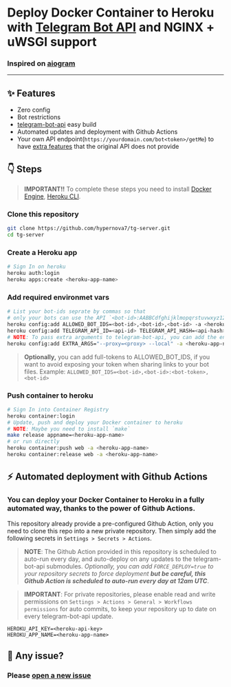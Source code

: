 # Deploy Docker Container to Heroku with [Telegram Bot API](https://github.com/tdlib/telegram-bot-api) and NGINX + uWSGI support


### Inspired on [aiogram](https://github.com/aiogram/telegram-bot-api)
----


## :sparkles: Features

- Zero config
- Bot restrictions
- [telegram-bot-api](https://github.com/tdlib/telegram-bot-api) easy build
- Automated updates and deployment with Github Actions
- Your own API endpoint(`https://yourdomain.com/bot<token>/getMe`) to have [extra features](https://github.com/tdlib/telegram-bot-api) that the original API does not provide

## :point_down: Steps

> **IMPORTANT!!** To complete these steps you need to install [Docker Engine](https://docs.docker.com/engine/install/), [Heroku CLI](https://devcenter.heroku.com/articles/heroku-cli).


### Clone this repository

```bash
git clone https://github.com/hypernova7/tg-server.git
cd tg-server
```


### Create a Heroku app

```bash
# Sign In on heroku
heroku auth:login
heroku apps:create <heroku-app-name>
```


### Add required environmet vars

```bash
# List your bot-ids seprate by commas so that
# only your bots can use the API `<bot-id>:AABBCdfghijklmopqrstuvwxyz1234567890`
heroku config:add ALLOWED_BOT_IDS=<bot-id>,<bot-id>,<bot-id> -a <heroku-app-name>
heroku config:add TELEGRAM_API_ID=<api-id> TELEGRAM_API_HASH=<api-hash> -a <heroku-app-name>
# NOTE: To pass extra arguments to telegram-bot-api, you can add the environment var EXTRA_ARGS
heroku config:add EXTRA_ARGS="--proxy=<proxy> --local" -a <heroku-app-name>
```
> **Optionally,** you can add full-tokens to ALLOWED_BOT_IDS, if you want to avoid exposing your token when sharing links to your bot files.
> Example: `ALLOWED_BOT_IDS=<bot-id>,<bot-id>:<bot-token>,<bot-id>`

### Push container to heroku

```bash
# Sign In into Container Registry
heroku container:login
# Update, push and deploy your Docker container to heroku
# NOTE: Maybe you need to install `make`
make release appname=<heroku-app-name>
# or run directly
heroku container:push web -a <heroku-app-name>
heroku container:release web -a <heroku-app-name>
```


## :zap: Automated deployment with Github Actions


### You can deploy your Docker Container to Heroku in a fully automated way, thanks to the power of Github Actions.

This repository already provide a pre-configured Github Action, only you need to clone this repo into a new private repository. Then simply add the following secrets in `Settings > Secrets > Actions`.


> **NOTE**: The Github Action provided in this repository is scheduled to auto-run every day, and auto-deploy on any updates to the telegram-bot-api submodules. _Optionally, you can add `FORCE_DEPLOY=true` to your repository secrets to force deployment **but be careful, this Github Action is scheduled to auto-run every day at 12am UTC**_.

> **IMPORTANT**: For private repositories, please enable read and write permissions on `Settings > Actions > General > Workflows permissions` for auto commits, to keep your repository up to date on every telegram-bot-api update.


```
HEROKU_API_KEY=<heroku-api-key>
HEROKU_APP_NAME=<heroku-app-name>
```


## :bug: Any issue?

### Please [open a new issue](https://github.com/hypernova7/tg-server/issues)
